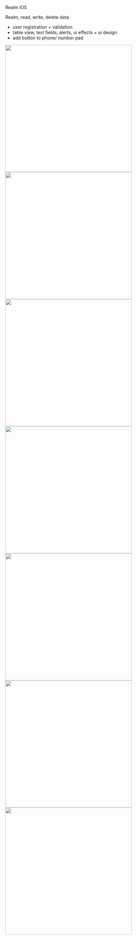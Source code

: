 Realm IOS 

Realm, read, write, delete data

+ user registration + validation
+ table view, text fields, alerts, ui effects + ui design
+ add button to phone/ number pad

<img src="https://user-images.githubusercontent.com/49244529/74227596-78f8de00-4cc7-11ea-85a4-387169add0cb.png" width="400"/>  <img src="https://user-images.githubusercontent.com/49244529/74227600-7a2a0b00-4cc7-11ea-8e47-a4c0b1f6daa7.png" width="400"/>  <img src="https://user-images.githubusercontent.com/49244529/74227602-7ac2a180-4cc7-11ea-9dea-9c917d7f93c8.png" width="400"/>  <img src="https://user-images.githubusercontent.com/49244529/74227603-7ac2a180-4cc7-11ea-9ac5-c4717e0e9fc7.png" width="400"/>  <img src="https://user-images.githubusercontent.com/49244529/74227604-7b5b3800-4cc7-11ea-9504-dc8761450ea6.png" width="400"/>  <img src="https://user-images.githubusercontent.com/49244529/74227605-7bf3ce80-4cc7-11ea-9369-97ea93db4c50.png" width="400"/>  <img src="https://user-images.githubusercontent.com/49244529/74227606-7bf3ce80-4cc7-11ea-871e-91b4f71b5aca.png" width="400"/> 
